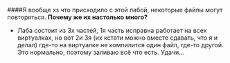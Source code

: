 ####Я вообще хз что присходило с этой лабой, некоторые файлы могут повторяться.
**Почему же их настолько много?**
* Лаба состоит из 3х частей, 1я часть исправна работает на всех виртуалках, но вот 2и 3я (их кстати можно вместе сдавать, что я и делал) где-то на виртуалке не компилится один файл, где-то другой. Это нормально, поэтому заливаю всё что есть. Удачи...
